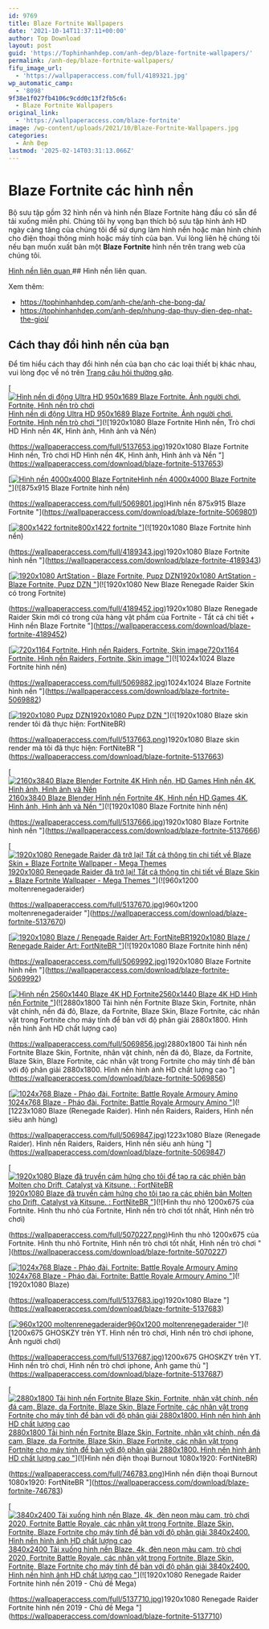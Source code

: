 ```yaml
---
id: 9769
title: Blaze Fortnite Wallpapers
date: '2021-10-14T11:37:11+00:00'
author: Top Download
layout: post
guid: 'https://Tophinhanhdep.com/anh-dep/blaze-fortnite-wallpapers/'
permalink: /anh-dep/blaze-fortnite-wallpapers/
fifu_image_url:
  - 'https://wallpaperaccess.com/full/4189321.jpg'
wp_automatic_camp:
  - '8098'
9f38e1f027fb4106c9cdd0c13f2fb5c6:
  - Blaze Fortnite Wallpapers
original_link:
  - 'https://wallpaperaccess.com/blaze-fortnite'
image: /wp-content/uploads/2021/10/Blaze-Fortnite-Wallpapers.jpg
categories:
  - Ảnh Đẹp
lastmod: '2025-02-14T03:31:13.066Z'
---
```

# Blaze Fortnite các hình nền

Bộ sưu tập gồm 32 hình nền và hình nền Blaze Fortnite hàng đầu có sẵn để tải xuống miễn phí. Chúng tôi hy vọng bạn thích bộ sưu tập hình ảnh HD ngày càng tăng của chúng tôi để sử dụng làm hình nền hoặc màn hình chính cho điện thoại thông minh hoặc máy tính của bạn. Vui lòng liên hệ chúng tôi nếu bạn muốn xuất bản một **Blaze Fortnite** hình nền trên trang web của chúng tôi.

[Hình nền liên quan ](#related) ## Hình nền liên quan.

   
 Xem thêm:

   
- <https://tophinhanhdep.com/anh-che/anh-che-bong-da/>
- <https://tophinhanhdep.com/anh-dep/nhung-dap-thuy-dien-dep-nhat-the-gioi/>

## Cách thay đổi hình nền của bạn

Để tìm hiểu cách thay đổi hình nền của bạn cho các loại thiết bị khác nhau, vui lòng đọc về nó trên [Trang câu hỏi thường gặp](https://tophinhanhdep.com/faq/).

  
[[![Hình nền di động Ultra HD 950x1689 Blaze Fortnite.  Ảnh người chơi, Fortnite, Hình nền trò chơi](https://wallpaperaccess.com/full/4189321.jpg)Hình nền di động Ultra HD 950x1689 Blaze Fortnite. Ảnh người chơi, Fortnite, Hình nền trò chơi "](https://wallpaperaccess.com/download/blaze-fortnite-4189321)](![1920x1080 Blaze Fortnite Hình nền, Trò chơi HD Hình nền 4K, Hình ảnh, Hình ảnh và Nền)

(https://wallpaperaccess.com/full/5137653.jpg)1920x1080 Blaze Fortnite Hình nền, Trò chơi HD Hình nền 4K, Hình ảnh, Hình ảnh và Nền "](https://wallpaperaccess.com/download/blaze-fortnite-5137653)

[[![Hình nền 4000x4000 Blaze Fortnite](https://wallpaperaccess.com/full/5069806.jpg)Hình nền 4000x4000 Blaze Fortnite "](https://wallpaperaccess.com/download/blaze-fortnite-5069806)](![875x915 Blaze Fortnite hình nền)

(https://wallpaperaccess.com/full/5069801.jpg)Hình nền 875x915 Blaze Fortnite "](https://wallpaperaccess.com/download/blaze-fortnite-5069801)

[[![800x1422 fortnite](https://wallpaperaccess.com/full/4189328.jpg)800x1422 fortnite "](https://wallpaperaccess.com/download/blaze-fortnite-4189328)](![1920x1080 Blaze Fortnite hình nền)

(https://wallpaperaccess.com/full/4189343.jpg)1920x1080 Blaze Fortnite hình nền "](https://wallpaperaccess.com/download/blaze-fortnite-4189343)

[[![1920x1080 ArtStation - Blaze Fortnite, Pupz DZN](https://wallpaperaccess.com/full/5137658.jpg)1920x1080 ArtStation - Blaze Fortnite, Pupz DZN "](https://wallpaperaccess.com/download/blaze-fortnite-5137658)](![1920x1080 New Blaze Renegade Raider Skin có trong Fortnite)

(https://wallpaperaccess.com/full/4189452.jpg)1920x1080 Blaze Renegade Raider Skin mới có trong cửa hàng vật phẩm của Fortnite - Tất cả chi tiết + Hình nền Blaze Fortnite "](https://wallpaperaccess.com/download/blaze-fortnite-4189452)

[[![720x1164 Fortnite.  Hình nền Raiders, Fortnite, Skin image](https://wallpaperaccess.com/full/5069836.jpg)720x1164 Fortnite. Hình nền Raiders, Fortnite, Skin image "](https://wallpaperaccess.com/download/blaze-fortnite-5069836)](![1024x1024 Blaze Fortnite hình nền)

(https://wallpaperaccess.com/full/5069882.jpg)1024x1024 Blaze Fortnite hình nền "](https://wallpaperaccess.com/download/blaze-fortnite-5069882)

[[![1920x1080 Pupz DZN](https://wallpaperaccess.com/full/5137662.jpg)1920x1080 Pupz DZN "](https://wallpaperaccess.com/download/blaze-fortnite-5137662)](![1920x1080 Blaze skin render tôi đã thực hiện: FortNiteBR)

(https://wallpaperaccess.com/full/5137663.png)1920x1080 Blaze skin render mà tôi đã thực hiện: FortNiteBR "](https://wallpaperaccess.com/download/blaze-fortnite-5137663)

[[![2160x3840 Blaze Blender Fortnite 4K Hình nền, HD Games Hình nền 4K, Hình ảnh, Hình ảnh và Nền](https://wallpaperaccess.com/full/5137665.jpg)2160x3840 Blaze Blender Hình nền Fortnite 4K, Hình nền HD Games 4K, Hình ảnh, Hình ảnh và Nền "](https://wallpaperaccess.com/download/blaze-fortnite-5137665)](![1920x1080 Blaze Fortnite hình nền)

(https://wallpaperaccess.com/full/5137666.jpg)1920x1080 Blaze Fortnite hình nền "](https://wallpaperaccess.com/download/blaze-fortnite-5137666)

[[![1920x1080 Renegade Raider đã trở lại!  Tất cả thông tin chi tiết về Blaze Skin + Blaze Fortnite Wallpaper - Mega Themes](https://wallpaperaccess.com/full/4189439.jpg)1920x1080 Renegade Raider đã trở lại! Tất cả thông tin chi tiết về Blaze Skin + Blaze Fortnite Wallpaper - Mega Themes "](https://wallpaperaccess.com/download/blaze-fortnite-4189439)](![960x1200 moltenrenegaderaider)

(https://wallpaperaccess.com/full/5137670.jpg)960x1200 moltenrenegaderaider "](https://wallpaperaccess.com/download/blaze-fortnite-5137670)

[[![1920x1080 Blaze / Renegade Raider Art: FortNiteBR](https://wallpaperaccess.com/full/5137671.png)1920x1080 Blaze / Renegade Raider Art: FortNiteBR "](https://wallpaperaccess.com/download/blaze-fortnite-5137671)](![1920x1080 Blaze Fortnite hình nền)

(https://wallpaperaccess.com/full/5069992.jpg)1920x1080 Blaze Fortnite hình nền "](https://wallpaperaccess.com/download/blaze-fortnite-5069992)

[[![Hình nền 2560x1440 Blaze 4K HD Fortnite ]()2560x1440 Blaze 4K HD Hình nền Fortnite "](https://wallpaperaccess.com/download/blaze-fortnite-5137673)](![2880x1800 Tải hình nền Fortnite Blaze Skin, Fortnite, nhân vật chính, nền đá đỏ, Blaze, da Fortnite, Blaze Skin, Blaze Fortnite, các nhân vật trong Fortnite cho máy tính để bàn với độ phân giải 2880x1800.  Hình nền hình ảnh HD chất lượng cao)

(https://wallpaperaccess.com/full/5069856.jpg)2880x1800 Tải hình nền Fortnite Blaze Skin, Fortnite, nhân vật chính, nền đá đỏ, Blaze, da Fortnite, Blaze Skin, Blaze Fortnite, các nhân vật trong Fortnite cho máy tính để bàn với độ phân giải 2880x1800. Hình nền hình ảnh HD chất lượng cao "](https://wallpaperaccess.com/download/blaze-fortnite-5069856)

[[![1024x768 Blaze - Pháo đài.  Fortnite: Battle Royale Armoury Amino](https://wallpaperaccess.com/full/5137675.jpg)1024x768 Blaze - Pháo đài. Fortnite: Battle Royale Armoury Amino "](https://wallpaperaccess.com/download/blaze-fortnite-5137675)](![1223x1080 Blaze (Renegade Raider).  Hình nền Raiders, Raiders, Hình nền siêu anh hùng)

(https://wallpaperaccess.com/full/5069847.jpg)1223x1080 Blaze (Renegade Raider). Hình nền Raiders, Raiders, Hình nền siêu anh hùng "](https://wallpaperaccess.com/download/blaze-fortnite-5069847)

[[![1920x1080 Blaze đã truyền cảm hứng cho tôi để tạo ra các phiên bản Molten cho Drift, Catalyst và Kitsune.  : FortNiteBR](https://wallpaperaccess.com/full/5137679.jpg)1920x1080 Blaze đã truyền cảm hứng cho tôi tạo ra các phiên bản Molten cho Drift, Catalyst và Kitsune. : FortNiteBR "](https://wallpaperaccess.com/download/blaze-fortnite-5137679)](![Hình thu nhỏ 1200x675 của Fortnite.  Hình thu nhỏ của Fortnite, Hình nền trò chơi tốt nhất, Hình nền trò chơi)

(https://wallpaperaccess.com/full/5070227.png)Hình thu nhỏ 1200x675 của Fortnite. Hình thu nhỏ Fortnite, Hình nền trò chơi tốt nhất, Hình nền trò chơi " ](https://wallpaperaccess.com/download/blaze-fortnite-5070227)

[[![1024x768 Blaze - Pháo đài.  Fortnite: Battle Royale Armoury Amino](https://wallpaperaccess.com/full/5137682.jpg)1024x768 Blaze - Pháo đài. Fortnite: Battle Royale Armoury Amino "](https://wallpaperaccess.com/download/blaze-fortnite-5137682)](![1920x1080 Blaze)

(https://wallpaperaccess.com/full/5137683.jpg)1920x1080 Blaze "](https://wallpaperaccess.com/download/blaze-fortnite-5137683)

[[![960x1200 moltenrenegaderaider](https://wallpaperaccess.com/full/5137685.jpg)960x1200 moltenrenegaderaider "](https://wallpaperaccess.com/download/blaze-fortnite-5137685)](![1200x675 GHOSKZY trên YT.  Hình nền trò chơi, Hình nền trò chơi iphone, Ảnh người chơi)

(https://wallpaperaccess.com/full/5137687.jpg)1200x675 GHOSKZY trên YT. Hình nền trò chơi, Hình nền trò chơi iphone, Ảnh game thủ "](https://wallpaperaccess.com/download/blaze-fortnite-5137687)

[[![2880x1800 Tải hình nền Fortnite Blaze Skin, Fortnite, nhân vật chính, nền đá cam, Blaze, da Fortnite, Blaze Skin, Blaze Fortnite, các nhân vật trong Fortnite cho máy tính để bàn với độ phân giải 2880x1800.  Hình nền hình ảnh HD chất lượng cao](https://wallpaperaccess.com/full/5069951.jpg)2880x1800 Tải hình nền Fortnite Blaze Skin, Fortnite, nhân vật chính, nền đá cam, Blaze, da Fortnite, Blaze Skin, Blaze Fortnite, các nhân vật trong Fortnite cho máy tính để bàn với độ phân giải 2880x1800. Hình nền hình ảnh HD chất lượng cao "](https://wallpaperaccess.com/download/blaze-fortnite-5069951)](![Hình nền điện thoại Burnout 1080x1920: FortNiteBR)

(https://wallpaperaccess.com/full/746783.png)Hình nền điện thoại Burnout 1080x1920: FortNiteBR "](https://wallpaperaccess.com/download/blaze-fortnite-746783)

[[![3840x2400 Tải xuống hình nền Blaze, 4k, đèn neon màu cam, trò chơi 2020, Fortnite Battle Royale, các nhân vật trong Fortnite, Blaze Skin, Fortnite, Blaze Fortnite cho máy tính để bàn với độ phân giải 3840x2400.  Hình nền hình ảnh HD chất lượng cao](https://wallpaperaccess.com/full/5069893.jpg)3840x2400 Tải xuống hình nền Blaze, 4k, đèn neon màu cam, trò chơi 2020, Fortnite Battle Royale, các nhân vật trong Fortnite, Blaze Skin, Fortnite, Blaze Fortnite cho máy tính để bàn với độ phân giải 3840x2400. Hình nền hình ảnh HD chất lượng cao "](https://wallpaperaccess.com/download/blaze-fortnite-5069893)](![1920x1080 Renegade Raider Fortnite hình nền 2019 - Chủ đề Mega)

(https://wallpaperaccess.com/full/5137710.jpg)1920x1080 Renegade Raider Fortnite hình nền 2019 - Chủ đề Mega "](https://wallpaperaccess.com/download/blaze-fortnite-5137710)
